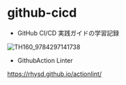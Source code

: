 # github-cicd

- GitHub CI/CD 実践ガイドの学習記録

![TH160_9784297141738](https://github.com/user-attachments/assets/d622abaf-79ec-4372-951e-40089c929c3a)

- GithubAction Linter
 
https://rhysd.github.io/actionlint/
